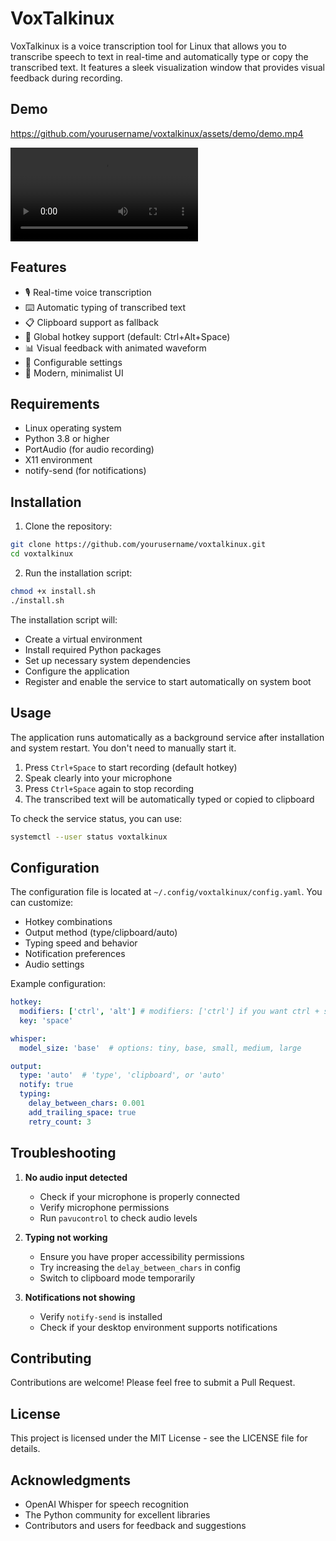 # VoxTalkinux

VoxTalkinux is a voice transcription tool for Linux that allows you to transcribe speech to text in real-time and automatically type or copy the transcribed text. It features a sleek visualization window that provides visual feedback during recording.

## Demo

https://github.com/yourusername/voxtalkinux/assets/demo/demo.mp4

![Demo Video](./demo/demo.mp4)

## Features

- 🎙️ Real-time voice transcription
- ⌨️ Automatic typing of transcribed text
- 📋 Clipboard support as fallback
- 🎯 Global hotkey support (default: Ctrl+Alt+Space)
- 📊 Visual feedback with animated waveform
- 🔧 Configurable settings
- 🎨 Modern, minimalist UI

## Requirements

- Linux operating system
- Python 3.8 or higher
- PortAudio (for audio recording)
- X11 environment
- notify-send (for notifications)

## Installation

1. Clone the repository:
```bash
git clone https://github.com/yourusername/voxtalkinux.git
cd voxtalkinux
```

2. Run the installation script:
```bash
chmod +x install.sh
./install.sh
```

The installation script will:
- Create a virtual environment
- Install required Python packages
- Set up necessary system dependencies
- Configure the application
- Register and enable the service to start automatically on system boot

## Usage

The application runs automatically as a background service after installation and system restart. You don't need to manually start it.

1. Press `Ctrl+Space` to start recording (default hotkey)
2. Speak clearly into your microphone
3. Press `Ctrl+Space` again to stop recording
4. The transcribed text will be automatically typed or copied to clipboard

To check the service status, you can use:
```bash
systemctl --user status voxtalkinux
```

## Configuration

The configuration file is located at `~/.config/voxtalkinux/config.yaml`. You can customize:

- Hotkey combinations
- Output method (type/clipboard/auto)
- Typing speed and behavior
- Notification preferences
- Audio settings

Example configuration:
```yaml
hotkey:
  modifiers: ['ctrl', 'alt'] # modifiers: ['ctrl'] if you want ctrl + space
  key: 'space'

whisper:
  model_size: 'base'  # options: tiny, base, small, medium, large

output:
  type: 'auto'  # 'type', 'clipboard', or 'auto'
  notify: true
  typing:
    delay_between_chars: 0.001
    add_trailing_space: true
    retry_count: 3
```

## Troubleshooting

1. **No audio input detected**
   - Check if your microphone is properly connected
   - Verify microphone permissions
   - Run `pavucontrol` to check audio levels

2. **Typing not working**
   - Ensure you have proper accessibility permissions
   - Try increasing the `delay_between_chars` in config
   - Switch to clipboard mode temporarily

3. **Notifications not showing**
   - Verify `notify-send` is installed
   - Check if your desktop environment supports notifications

## Contributing

Contributions are welcome! Please feel free to submit a Pull Request.

## License

This project is licensed under the MIT License - see the LICENSE file for details.

## Acknowledgments

- OpenAI Whisper for speech recognition
- The Python community for excellent libraries
- Contributors and users for feedback and suggestions 
